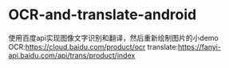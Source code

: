 # OCR-and-translate-android
使用百度api实现图像文字识别和翻译，然后重新绘制图片的小demo
OCR:https://cloud.baidu.com/product/ocr
translate:https://fanyi-api.baidu.com/api/trans/product/index
